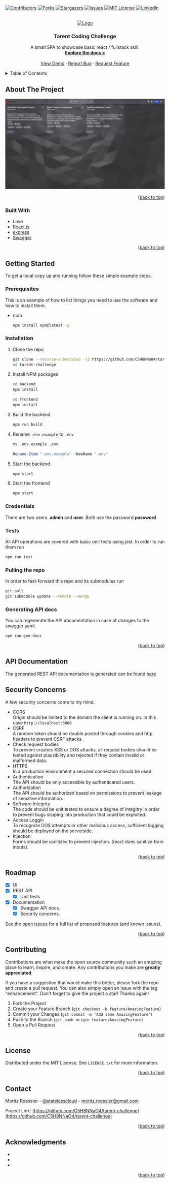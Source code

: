 <div id="top"></div>
<!--
*** Thanks for checking out the Best-README-Template. If you have a suggestion
*** that would make this better, please fork the repo and create a pull request
*** or simply open an issue with the tag "enhancement".
*** Don't forget to give the project a star!
*** Thanks again! Now go create something AMAZING! :D
-->



<!-- PROJECT SHIELDS -->
<!--
*** I'm using markdown "reference style" links for readability.
*** Reference links are enclosed in brackets [ ] instead of parentheses ( ).
*** See the bottom of this document for the declaration of the reference variables
*** for contributors-url, forks-url, etc. This is an optional, concise syntax you may use.
*** https://www.markdownguide.org/basic-syntax/#reference-style-links
-->
[![Contributors][contributors-shield]][contributors-url]
[![Forks][forks-shield]][forks-url]
[![Stargazers][stars-shield]][stars-url]
[![Issues][issues-shield]][issues-url]
[![MIT License][license-shield]][license-url]
[![LinkedIn][linkedin-shield]][linkedin-url]



<!-- PROJECT LOGO -->
<br />
<div align="center">
  <a href="https://github.com/C5H8NNaO4/tarent-challenge">
    <img src="https://www.tarent.de/wp-content/uploads/dark.svg" alt="Logo" width="80" height="80">
  </a>

<h3 align="center">Tarent Coding Challenge</h3>

  <p align="center">
    A small SPA to showcase basic react / fullstack skill.
    <br />
    <a href="https://github.com/C5H8NNaO4/tarent-challenge"><strong>Explore the docs »</strong></a>
    <br />
    <br />
    <a href="https://github.com/C5H8NNaO4/tarent-challenge">View Demo</a>
    ·
    <a href="https://github.com/C5H8NNaO4/tarent-challenge/issues">Report Bug</a>
    ·
    <a href="https://github.com/C5H8NNaO4/tarent-challenge/issues">Request Feature</a>
  </p>
</div>



<!-- TABLE OF CONTENTS -->
<details>
  <summary>Table of Contents</summary>
  <ol>
    <li>
      <a href="#about-the-project">About The Project</a>
      <ul>
        <li><a href="#built-with">Built With</a></li>
      </ul>
    </li>
    <li>
      <a href="#getting-started">Getting Started</a>
      <ul>
        <li><a href="#prerequisites">Prerequisites</a></li>
        <li><a href="#installation">Installation</a></li>
      </ul>
    </li>
    <li><a href="#usage">Usage</a></li>
    <li><a href="#roadmap">Roadmap</a></li>
    <li><a href="#contributing">Contributing</a></li>
    <li><a href="#license">License</a></li>
    <li><a href="#contact">Contact</a></li>
    <li><a href="#acknowledgments">Acknowledgments</a></li>
  </ol>
</details>



<!-- ABOUT THE PROJECT -->
## About The Project

[![Product Name Screen Shot][product-screenshot]](http://localhost:3000)

<p align="right">(<a href="#top">back to top</a>)</p>

### Built With
* Love
* [React.js](https://reactjs.org/)
* [express](https://expressjs.com/)
* [Swagger](https://swagger.io/)

<p align="right">(<a href="#top">back to top</a>)</p>



<!-- GETTING STARTED -->
## Getting Started

To get a local copy up and running follow these simple example steps.

### Prerequisites

This is an example of how to list things you need to use the software and how to install them.
* npm
  ```sh
  npm install npm@latest -g
  ```

### Installation

1. Clone the repo
   ```sh
   git clone --recurse-submodules -j2 https://github.com/C5H8NNaO4/tarent-challenge.git
   cd tarent-challenge
   ```
3. Install NPM packages
   ```sh
   cd backend
   npm install
   ```
   ```sh
   cd frontend
   npm install
   ```
4. Build the backend
   ```sh
   npm run build
   ```
5. Rename `.env.example` to `.env`
   ```sh
   mv .env.example .env
   ```
   ```powershell
   Rename-Item ".env.example" -NewName ".env"
   ```
6. Start the backend
   ```sh
   npm start
   ```
5. Start the frontend
   ```sh
   npm start
   ```

### Credentials
There are two users. **admin** and **user**. Both use the password **password**
### Tests

All API operations are covered with basic unit tests using jest. In order to run them run
```sh
npm run test
```

### Pulling the repo

In order to fast-forward this repo and its submodules run 
```sh
git pull
git submodule update --remote --merge
```

### Generating API docs

You can regenerate the API documentation in case of changes to the swagger yaml.
```sh
npm run gen-docs
```

<p align="right">(<a href="#top">back to top</a>)</p>



<!-- USAGE EXAMPLES -->
## API Documentation
The generated REST API documentation is generated can be found [here][api-docs]
## Security Concerns

A few security concerns come to my mind.  

* CORS  
Origin should be limited to the domain the client is running on. In this case `http://localhost:3000`
* CSRF  
A random token should be double posted through cookies and http headers to prevent CSRF attacks.
* Check request bodies  
To prevent crashes XSS or DOS attacks, all request bodies should be tested against plausibility and rejected if they contain invalid or malformed data.
* HTTPS  
In a production environment a secured connection should be used.
* Authentication  
The API should be only accessible by authenticated users.
* Authorization  
The API should be authorized based on permissions to prevent leakage of sensitive information.
* Software Integrity  
The code should be unit tested to ensure a degree of integitry in order to prevent bugs slipping into production that could be exploited.
* Access Loggin  
To recognize DOS attempts or other malicious access, sufficient logging should be deployed on the serverside.
* Injection  
Forms should be sanitized to prevent injection. (react does sanitize form inputs).


<p align="right">(<a href="#top">back to top</a>)</p>



<!-- ROADMAP -->
## Roadmap

- [X] UI
- [X] REST API
    - [X] Unit tests
- [X] Documentation
    - [X] Swagger API docs.
    - [X] Security concerns.

See the [open issues](https://github.com/C5H8NNaO4/tarent-challenge/issues) for a full list of proposed features (and known issues).

<p align="right">(<a href="#top">back to top</a>)</p>



<!-- CONTRIBUTING -->
## Contributing

Contributions are what make the open source community such an amazing place to learn, inspire, and create. Any contributions you make are **greatly appreciated**.

If you have a suggestion that would make this better, please fork the repo and create a pull request. You can also simply open an issue with the tag "enhancement".
Don't forget to give the project a star! Thanks again!

1. Fork the Project
2. Create your Feature Branch (`git checkout -b feature/AmazingFeature`)
3. Commit your Changes (`git commit -m 'Add some AmazingFeature'`)
4. Push to the Branch (`git push origin feature/AmazingFeature`)
5. Open a Pull Request

<p align="right">(<a href="#top">back to top</a>)</p>



<!-- LICENSE -->
## License

Distributed under the MIT License. See `LICENSE.txt` for more information.

<p align="right">(<a href="#top">back to top</a>)</p>



<!-- CONTACT -->
## Contact

Moritz Roessler - [@statelesscloud](https://twitter.com/statelesscloud) - moritz.roessler@gmail.com

Project Link: [https://github.com/C5H8NNaO4/tarent-challenge](https://github.com/C5H8NNaO4/tarent-challenge)

<p align="right">(<a href="#top">back to top</a>)</p>



<!-- ACKNOWLEDGMENTS -->
## Acknowledgments

* []()
* []()
* []()

<p align="right">(<a href="#top">back to top</a>)</p>



<!-- MARKDOWN LINKS & IMAGES -->
<!-- https://www.markdownguide.org/basic-syntax/#reference-style-links -->
[contributors-shield]: https://img.shields.io/github/contributors/C5H8NNaO4/tarent-challenge.svg?style=for-the-badge
[contributors-url]: https://github.com/C5H8NNaO4/tarent-challenge/graphs/contributors
[forks-shield]: https://img.shields.io/github/forks/C5H8NNaO4/tarent-challenge.svg?style=for-the-badge
[forks-url]: https://github.com/C5H8NNaO4/tarent-challenge/network/members
[stars-shield]: https://img.shields.io/github/stars/C5H8NNaO4/tarent-challenge.svg?style=for-the-badge
[stars-url]: https://github.com/C5H8NNaO4/tarent-challenge/stargazers
[issues-shield]: https://img.shields.io/github/issues/C5H8NNaO4/tarent-challenge.svg?style=for-the-badge
[issues-url]: https://github.com/C5H8NNaO4/tarent-challenge/issues
[license-shield]: https://img.shields.io/github/license/C5H8NNaO4/tarent-challenge.svg?style=for-the-badge
[license-url]: https://github.com/C5H8NNaO4/tarent-challenge/blob/master/LICENSE.txt
[linkedin-url]: https://linkedin.com/in/moritz-roessler-666b18175
[linkedin-shield]: https://img.shields.io/badge/-LinkedIn-black.svg?style=for-the-badge&logo=linkedin&colorB=555

[api-docs]: https://c5h8nnao4.github.io/tarent-challenge/docs/index.html
[product-screenshot]: images/screenshot.jpg